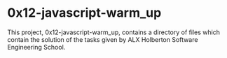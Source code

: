 # 0x12-javascript-warm_up #

This project, 0x12-javascript-warm_up, contains a directory of files which contain the solution of the tasks given by ALX Holberton Software Engineering School.
